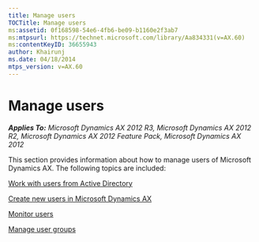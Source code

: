 ```yaml
---
title: Manage users
TOCTitle: Manage users
ms:assetid: 0f168598-54e6-4fb6-be09-b1160e2f3ab7
ms:mtpsurl: https://technet.microsoft.com/library/Aa834331(v=AX.60)
ms:contentKeyID: 36655943
author: Khairunj
ms.date: 04/18/2014
mtps_version: v=AX.60
---
```


# Manage users 


_**Applies To:** Microsoft Dynamics AX 2012 R3, Microsoft Dynamics AX 2012 R2, Microsoft Dynamics AX 2012 Feature Pack, Microsoft Dynamics AX 2012_

This section provides information about how to manage users of Microsoft Dynamics AX. The following topics are included:

[Work with users from Active Directory](work-with-users-from-active-directory.md)

[Create new users in Microsoft Dynamics AX](create-new-users-in-microsoft-dynamics-ax.md)

[Monitor users](monitor-users.md)

[Manage user groups](manage-user-groups.md)

  


